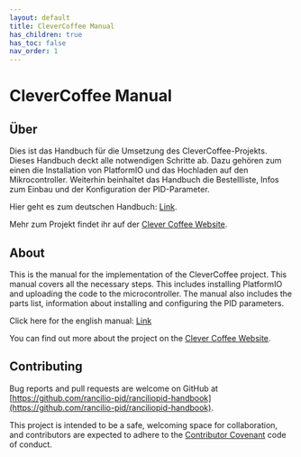 ```yaml
---
layout: default
title: CleverCoffee Manual
has_children: true
has_toc: false
nav_order: 1
---
```



# CleverCoffee Manual

## Über
Dies ist das Handbuch für die Umsetzung des CleverCoffee-Projekts. Dieses Handbuch deckt alle notwendigen Schritte ab. Dazu gehören zum einen die Installation von PlatformIO und das Hochladen auf den Mikrocontroller. Weiterhin beinhaltet das Handbuch die Bestellliste, Infos zum Einbau und der Konfiguration der PID-Parameter.

Hier geht es zum deutschen Handbuch: [Link](de/).

Mehr zum Projekt findet ihr auf der [Clever Coffee Website](https://clevercoffee.de/).

## About

This is the manual for the implementation of the CleverCoffee project. This manual covers all the necessary steps. This includes installing PlatformIO and uploading the code to the microcontroller. The manual also includes the parts list, information about installing and configuring the PID parameters.

Click here for the english manual: [Link](en/)

You can find out more about the project on the [Clever Coffee Website](https://clevercoffee.de/).

## Contributing

Bug reports and pull requests are welcome on GitHub at [https://github.com/rancilio-pid/ranciliopid-handbook](https://github.com/rancilio-pid/ranciliopid-handbook).

This project is intended to be a safe, welcoming space for collaboration, and contributors are expected to adhere to the [Contributor Covenant](https://www.contributor-covenant.org/) code of conduct.
